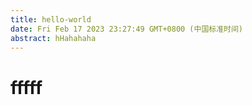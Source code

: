 ```yaml
---
title: hello-world
date: Fri Feb 17 2023 23:27:49 GMT+0800 (中国标准时间)
abstract: hHahahaha
---
```


# fffff